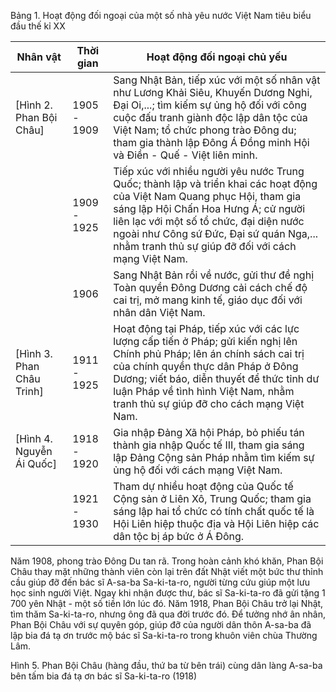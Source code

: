 Bảng 1. Hoạt động đối ngoại của một số nhà yêu nước Việt Nam tiêu biểu đầu thế kỉ XX

| Nhân vật | Thời gian | Hoạt động đối ngoại chủ yếu |
|----------|-----------|------------------------------|
| [Hình 2. Phan Bội Châu] | 1905 - 1909 | Sang Nhật Bản, tiếp xúc với một số nhân vật như Lương Khải Siêu, Khuyến Dương Nghi, Đại Oi,...; tìm kiếm sự ủng hộ đối với công cuộc đấu tranh giành độc lập dân tộc của Việt Nam; tổ chức phong trào Đông du; tham gia thành lập Đông Á Đồng minh Hội và Điền - Quế - Việt liên minh. |
| | 1909 - 1925 | Tiếp xúc với nhiều người yêu nước Trung Quốc; thành lập và triển khai các hoạt động của Việt Nam Quang phục Hội, tham gia sáng lập Hội Chấn Hoa Hưng Á; cử người liên lạc với một số tổ chức, đại diện nước ngoài như Công sứ Đức, Đại sứ quán Nga,... nhằm tranh thủ sự giúp đỡ đối với cách mạng Việt Nam. |
| | 1906 | Sang Nhật Bản rồi về nước, gửi thư đề nghị Toàn quyền Đông Dương cải cách chế độ cai trị, mở mang kinh tế, giáo dục đối với nhân dân Việt Nam. |
| [Hình 3. Phan Châu Trinh] | 1911 - 1925 | Hoạt động tại Pháp, tiếp xúc với các lực lượng cấp tiến ở Pháp; gửi kiến nghị lên Chính phủ Pháp; lên án chính sách cai trị của chính quyền thực dân Pháp ở Đông Dương; viết báo, diễn thuyết để thức tỉnh dư luận Pháp về tình hình Việt Nam, nhằm tranh thủ sự giúp đỡ cho cách mạng Việt Nam. |
| [Hình 4. Nguyễn Ái Quốc] | 1918 - 1920 | Gia nhập Đảng Xã hội Pháp, bỏ phiếu tán thành gia nhập Quốc tế III, tham gia sáng lập Đảng Cộng sản Pháp nhằm tìm kiếm sự ủng hộ đối với cách mạng Việt Nam. |
| | 1921 - 1930 | Tham dự nhiều hoạt động của Quốc tế Cộng sản ở Liên Xô, Trung Quốc; tham gia sáng lập hai tổ chức có tính chất quốc tế là Hội Liên hiệp thuộc địa và Hội Liên hiệp các dân tộc bị áp bức ở Á Đông. |

Năm 1908, phong trào Đông Du tan rã. Trong hoàn cảnh khó khăn, Phan Bội Châu thay mặt những thành viên còn lại trên đất Nhật viết một bức thư thỉnh cầu giúp đỡ đến bác sĩ A-sa-ba Sa-ki-ta-ro, người từng cứu giúp một lưu học sinh người Việt. Ngay khi nhận được thư, bác sĩ Sa-ki-ta-ro đã gửi tặng 1 700 yên Nhật - một số tiền lớn lúc đó. Năm 1918, Phan Bội Châu trở lại Nhật, tìm thăm Sa-ki-ta-ro, nhưng ông đã qua đời trước đó. Để tưởng nhớ ân nhân, Phan Bội Châu với sự quyên góp, giúp đỡ của người dân thôn A-sa-ba đã lập bia đá tạ ơn trước mộ bác sĩ Sa-ki-ta-ro trong khuôn viên chùa Thường Lâm.

Hình 5. Phan Bội Châu (hàng đầu, thứ ba từ bên trái) cùng dân làng A-sa-ba bên tấm bia đá tạ ơn bác sĩ Sa-ki-ta-ro (1918)